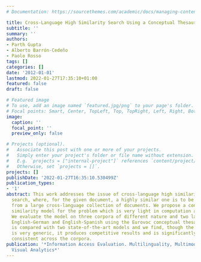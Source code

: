 ```yaml
---
# Documentation: https://sourcethemes.com/academic/docs/managing-content/

title: Cross-Language High Similarity Search Using a Conceptual Thesaurus
subtitle: ''
summary: ''
authors:
- Parth Gupta
- Alberto Barrón-Cedeño
- Paolo Rosso
tags: []
categories: []
date: '2012-01-01'
lastmod: 2022-01-27T17:35:10+01:00
featured: false
draft: false

# Featured image
# To use, add an image named `featured.jpg/png` to your page's folder.
# Focal points: Smart, Center, TopLeft, Top, TopRight, Left, Right, BottomLeft, Bottom, BottomRight.
image:
  caption: ''
  focal_point: ''
  preview_only: false

# Projects (optional).
#   Associate this post with one or more of your projects.
#   Simply enter your project's folder or file name without extension.
#   E.g. `projects = ["internal-project"]` references `content/project/deep-learning/index.md`.
#   Otherwise, set `projects = []`.
projects: []
publishDate: '2022-01-27T16:35:10.530499Z'
publication_types:
- '1'
abstract: This work addresses the issue of cross-language high similarity and near-duplicates
  search, where, for the given document, a highly similar one is to be identified
  from a large cross-language collection of documents. We propose a concept-based
  similarity model for the problem which is very light in computation and memory.
  We evaluate the model on three corpora of different nature and two language pairs
  English-German and English-Spanish using the Eurovoc conceptual thesaurus. Our model
  is compared with two state-of-the-art models and we find, though the proposed model
  is very generic, it produces competitive results and is significantly stable and
  consistent across the corpora.
publication: '*Information Access Evaluation. Multilinguality, Multimodality, and
  Visual Analytics*'
---
```


